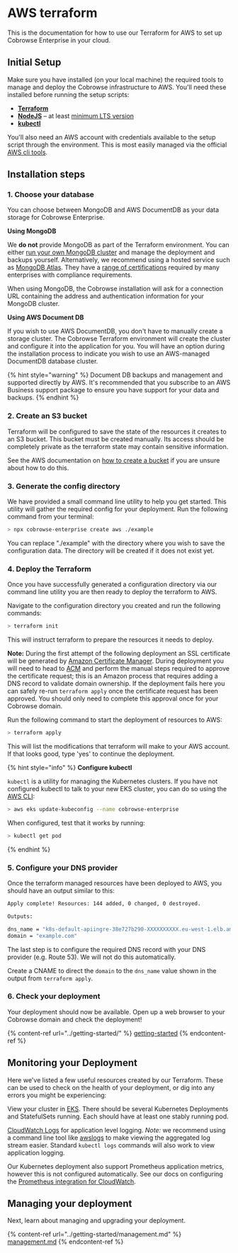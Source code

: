 # AWS terraform

This is the documentation for how to use our Terraform for AWS to set up Cobrowse Enterprise in your cloud.

## Initial Setup

Make sure you have installed (on your local machine) the required tools to manage and deploy the Cobrowse infrastructure to AWS. You'll need these installed before running the setup scripts:

* [**Terraform**](https://www.terraform.io/)
* [**NodeJS**](https://nodejs.org/en/) – at least [minimum LTS version](https://nodejs.org/en/about/releases/)
* [**kubectl**](https://kubernetes.io/docs/tasks/tools/)

You'll also need an AWS account with credentials available to the setup script through the environment. This is most easily managed via the official [AWS cli tools](https://aws.amazon.com/cli/).

## Installation steps

### 1. Choose your database

You can choose between MongoDB and AWS DocumentDB as your data storage for Cobrowse Enterprise.&#x20;

**Using MongoDB**

We **do not** provide MongoDB as part of the Terraform environment. You can either [run your own MongoDB cluster](https://docs.mongodb.com/manual/administration/install-community/) and manage the deployment and backups yourself. Alternatively, we recommend using a hosted service such as [MongoDB Atlas](https://docs.atlas.mongodb.com/getting-started/). They have a [range of certifications](https://www.mongodb.com/cloud/trust) required by many enterprises with compliance requirements.&#x20;

When using MongoDB, the Cobrowse installation will ask for a connection URL containing the address and authentication information for your MongoDB cluster.

**Using AWS Document DB**

If you wish to use AWS DocumentDB, you don't have to manually create a storage cluster. The Cobrowse Terraform environment will create the cluster and configure it into the application for you. You will have an option during the installation process to indicate you wish to use an AWS-managed DocumentDB database cluster.

{% hint style="warning" %}
Document DB backups and management and supported directly by AWS. It's recommended that you subscribe to an AWS Business support package to ensure you have support for your data and backups.
{% endhint %}

### 2. Create an S3 bucket

Terraform will be configured to save the state of the resources it creates to an S3 bucket. This bucket must be created manually. Its access should be completely private as the terraform state may contain sensitive information.

See the AWS documentation on [how to create a bucket](https://docs.aws.amazon.com/AmazonS3/latest/user-guide/create-bucket.html) if you are unsure about how to do this.

### 3. Generate the config directory

We have provided a small command line utility to help you get started. This utility will gather the required config for your deployment. Run the following command from your terminal:

```bash
> npx cobrowse-enterprise create aws ./example
```

You can replace "./example" with the directory where you wish to save the configuration data. The directory will be created if it does not exist yet.

### 4. Deploy the Terraform

Once you have successfully generated a configuration directory via our command line utility you are then ready to deploy the terraform to AWS.

Navigate to the configuration directory you created and run the following commands:

```bash
> terraform init
```

This will instruct terraform to prepare the resources it needs to deploy.

**Note:** During the first attempt of the following deployment an SSL certificate will be generated by [Amazon Certificate Manager](https://console.aws.amazon.com/acm/home). During deployment you will need to head to [ACM](https://console.aws.amazon.com/acm/home) and perform the manual steps required to approve the certificate request; this is an Amazon process that requires adding a DNS record to validate domain ownership. If the deployment fails here you can safely re-run `terraform apply` once the certificate request has been approved. You should only need to complete this approval once for your Cobrowse domain.

Run the following command to start the deployment of resources to AWS:

```bash
> terraform apply
```

This will list the modifications that terraform will make to your AWS account. If that looks good, type 'yes' to continue the deployment.

{% hint style="info" %}
**Configure kubectl**

`kubectl` is a utility for managing the Kubernetes clusters. If you have not configured kubectl to talk to your new EKS cluster, you can do so using the [AWS CLI](https://aws.amazon.com/cli/):

```bash
> aws eks update-kubeconfig --name cobrowse-enterprise
```

When configured, test that it works by running:

```bash
> kubectl get pod
```
{% endhint %}

### 5. Configure your DNS provider

Once the terraform managed resources have been deployed to AWS, you should have an output similar to this:

```bash
Apply complete! Resources: 144 added, 0 changed, 0 destroyed.

Outputs:

dns_name = "k8s-default-apiingre-38e727b290-XXXXXXXXXX.eu-west-1.elb.amazonaws.com"
domain = "example.com"
```

The last step is to configure the required DNS record with your DNS provider (e.g. Route 53). We will not do this automatically.

Create a CNAME to direct the `domain` to the `dns_name` value shown in the output from `terraform apply`.

### 6. Check your deployment

Your deployment should now be available. Open up a web browser to your Cobrowse domain and check the deployment!

{% content-ref url="../getting-started/" %}
[getting-started](../getting-started/)
{% endcontent-ref %}

## Monitoring your Deployment

Here we've listed a few useful resources created by our Terraform. These can be used to check on the health of your deployment, or dig into any errors you might be experiencing:

View your cluster in [EKS](https://console.aws.amazon.com/eks/home). There should be several Kubernetes Deployments and StatefulSets running. Each should have at least one stably running pod.

[CloudWatch Logs](https://console.aws.amazon.com/cloudwatch/home#logStream:group=cobrowse-enterprise) for application level logging. _Note:_ we recommend using a command line tool like [awslogs](https://github.com/jorgebastida/awslogs) to make viewing the aggregated log stream easier. Standard `kubectl logs` commands will also work to view application logging.

Our Kubernetes deployment also support Prometheus application metrics, however this is not configured automatically. See our docs on configuring the [Prometheus integration for CloudWatch](amazon-web-services.md).

## Managing your deployment

Next, learn about managing and upgrading your deployment.

{% content-ref url="../getting-started/management.md" %}
[management.md](../getting-started/management.md)
{% endcontent-ref %}
